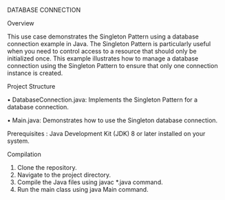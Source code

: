 DATABASE CONNECTION 

Overview

This use case demonstrates the Singleton Pattern using a database connection example in Java. The Singleton Pattern is particularly useful when you need to control access to a resource that should only be initialized once. This example illustrates how to manage a database connection using the Singleton Pattern to ensure that only one connection instance is created.

Project Structure

•	DatabaseConnection.java: Implements the Singleton Pattern for a database connection.

•	Main.java: Demonstrates how to use the Singleton database connection.

Prerequisites : 
Java Development Kit (JDK) 8 or later installed on your system.

Compilation
1.	Clone the repository.
2.	Navigate to the project directory.
3.	Compile the Java files using javac *.java command.
4.	Run the main class using java Main command.

